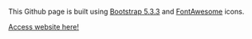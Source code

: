 This Github page is built using [Bootstrap 5.3.3](https://getbootstrap.com/docs/5.3/getting-started/introduction/) and [FontAwesome](https://fontawesome.com/icons) icons.

[Access website here!](https://jbenon.github.io)
